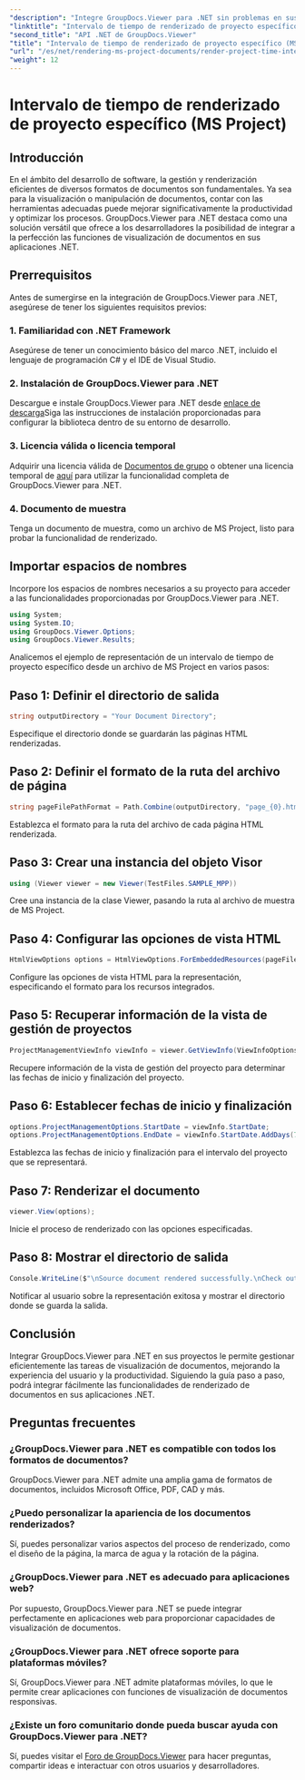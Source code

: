 ```yaml
---
"description": "Integre GroupDocs.Viewer para .NET sin problemas en sus aplicaciones para una visualización eficiente de documentos. Mejore su productividad con versátiles funciones de renderizado."
"linktitle": "Intervalo de tiempo de renderizado de proyecto específico (MS Project)"
"second_title": "API .NET de GroupDocs.Viewer"
"title": "Intervalo de tiempo de renderizado de proyecto específico (MS Project)"
"url": "/es/net/rendering-ms-project-documents/render-project-time-interval-ms-project/"
"weight": 12
---
```


# Intervalo de tiempo de renderizado de proyecto específico (MS Project)

## Introducción
En el ámbito del desarrollo de software, la gestión y renderización eficientes de diversos formatos de documentos son fundamentales. Ya sea para la visualización o manipulación de documentos, contar con las herramientas adecuadas puede mejorar significativamente la productividad y optimizar los procesos. GroupDocs.Viewer para .NET destaca como una solución versátil que ofrece a los desarrolladores la posibilidad de integrar a la perfección las funciones de visualización de documentos en sus aplicaciones .NET.
## Prerrequisitos
Antes de sumergirse en la integración de GroupDocs.Viewer para .NET, asegúrese de tener los siguientes requisitos previos:
### 1. Familiaridad con .NET Framework
Asegúrese de tener un conocimiento básico del marco .NET, incluido el lenguaje de programación C# y el IDE de Visual Studio.
### 2. Instalación de GroupDocs.Viewer para .NET
Descargue e instale GroupDocs.Viewer para .NET desde [enlace de descarga](https://releases.groupdocs.com/viewer/net/)Siga las instrucciones de instalación proporcionadas para configurar la biblioteca dentro de su entorno de desarrollo.
### 3. Licencia válida o licencia temporal
Adquirir una licencia válida de [Documentos de grupo](https://purchase.groupdocs.com/buy) o obtener una licencia temporal de [aquí](https://purchase.groupdocs.com/temporary-license/) para utilizar la funcionalidad completa de GroupDocs.Viewer para .NET.
### 4. Documento de muestra
Tenga un documento de muestra, como un archivo de MS Project, listo para probar la funcionalidad de renderizado.

## Importar espacios de nombres
Incorpore los espacios de nombres necesarios a su proyecto para acceder a las funcionalidades proporcionadas por GroupDocs.Viewer para .NET.

```csharp
using System;
using System.IO;
using GroupDocs.Viewer.Options;
using GroupDocs.Viewer.Results;
```

Analicemos el ejemplo de representación de un intervalo de tiempo de proyecto específico desde un archivo de MS Project en varios pasos:
## Paso 1: Definir el directorio de salida
```csharp
string outputDirectory = "Your Document Directory";
```
Especifique el directorio donde se guardarán las páginas HTML renderizadas.
## Paso 2: Definir el formato de la ruta del archivo de página
```csharp
string pageFilePathFormat = Path.Combine(outputDirectory, "page_{0}.html");
```
Establezca el formato para la ruta del archivo de cada página HTML renderizada.
## Paso 3: Crear una instancia del objeto Visor
```csharp
using (Viewer viewer = new Viewer(TestFiles.SAMPLE_MPP))
```
Cree una instancia de la clase Viewer, pasando la ruta al archivo de muestra de MS Project.
## Paso 4: Configurar las opciones de vista HTML
```csharp
HtmlViewOptions options = HtmlViewOptions.ForEmbeddedResources(pageFilePathFormat);
```
Configure las opciones de vista HTML para la representación, especificando el formato para los recursos integrados.
## Paso 5: Recuperar información de la vista de gestión de proyectos
```csharp
ProjectManagementViewInfo viewInfo = viewer.GetViewInfo(ViewInfoOptions.FromHtmlViewOptions(options)) as ProjectManagementViewInfo;
```
Recupere información de la vista de gestión del proyecto para determinar las fechas de inicio y finalización del proyecto.
## Paso 6: Establecer fechas de inicio y finalización
```csharp
options.ProjectManagementOptions.StartDate = viewInfo.StartDate;
options.ProjectManagementOptions.EndDate = viewInfo.StartDate.AddDays(7);
```
Establezca las fechas de inicio y finalización para el intervalo del proyecto que se representará.
## Paso 7: Renderizar el documento
```csharp
viewer.View(options);
```
Inicie el proceso de renderizado con las opciones especificadas.
## Paso 8: Mostrar el directorio de salida
```csharp
Console.WriteLine($"\nSource document rendered successfully.\nCheck output in {outputDirectory}.");
```
Notificar al usuario sobre la representación exitosa y mostrar el directorio donde se guarda la salida.

## Conclusión
Integrar GroupDocs.Viewer para .NET en sus proyectos le permite gestionar eficientemente las tareas de visualización de documentos, mejorando la experiencia del usuario y la productividad. Siguiendo la guía paso a paso, podrá integrar fácilmente las funcionalidades de renderizado de documentos en sus aplicaciones .NET.
## Preguntas frecuentes
### ¿GroupDocs.Viewer para .NET es compatible con todos los formatos de documentos?
GroupDocs.Viewer para .NET admite una amplia gama de formatos de documentos, incluidos Microsoft Office, PDF, CAD y más.
### ¿Puedo personalizar la apariencia de los documentos renderizados?
Sí, puedes personalizar varios aspectos del proceso de renderizado, como el diseño de la página, la marca de agua y la rotación de la página.
### ¿GroupDocs.Viewer para .NET es adecuado para aplicaciones web?
Por supuesto, GroupDocs.Viewer para .NET se puede integrar perfectamente en aplicaciones web para proporcionar capacidades de visualización de documentos.
### ¿GroupDocs.Viewer para .NET ofrece soporte para plataformas móviles?
Sí, GroupDocs.Viewer para .NET admite plataformas móviles, lo que le permite crear aplicaciones con funciones de visualización de documentos responsivas.
### ¿Existe un foro comunitario donde pueda buscar ayuda con GroupDocs.Viewer para .NET?
Sí, puedes visitar el [Foro de GroupDocs.Viewer](https://forum.groupdocs.com/c/viewer/9) para hacer preguntas, compartir ideas e interactuar con otros usuarios y desarrolladores.